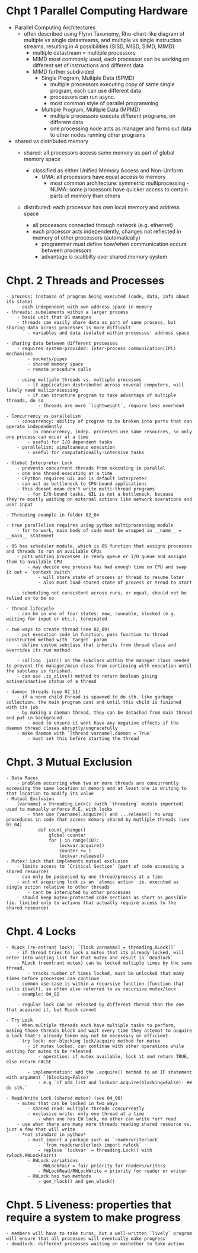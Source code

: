 # Chpt 1 Parallel Computing Hardware
- Parallel Computing Architectures
    - often described using Flynn Taxonomy, Rho-chart-like diagram of multiple vs single datastreams, and multiple vs single instruction streams, resulting in 4 possibilities (SISD, MISD, SIMD, MIMD)
        - multiple datastream = multiple processors
        - MIMD most commonly used, each processor can be working on different set of instructions and different data
        - MIMD further subdivided
            - Single Program, Multiple Data (SPMD)
                - multiple processors executing copy of same single program, each can use different data
                - processors can run async.
                - most common style of parallel programming
            - Multiple Program, Multiple Data (MPMD)
                - multiple processors execute different programs, on different data
                - one processing node acts as manager and farms out data to other nodes running other programs
- shared vs distributed memory
    - shared: all processors access same memory as part of global memory space
        - classified as either Unified Memory Access and Non-Uniform
            - UMA: all processors have equal access to memory
                - most common architecture: symmetric multiprocessing
            -NUMA: some processors have quicker access to certain parts of memory than others
    
    - distributed: each processor has own local memory and address space
        - all processors connected through network (e.g. ethernet)
        - each processor acts independently, changes not reflected in memory of other processors (automatically)
            - programmer must define how/when communication occurs between processors
            - advantage is scalibilty over shared memory system

# Chpt. 2 Threads and Processes
    - process: instance of program being executed (code, data, info about its state)
        - each independent with own address space in memory
    - threads: subelements within a larger process
        - basic unit that OS manages
        - threads can easily share data as part of same process, but sharing data across processes is more difficult
            - variables and data isolated within processes' address space
     
    - sharing data between different processes
        - requires system-provided: Inter-process communication(IPC) mechanisms
            - sockets/pipes
            - shared memory space
            - remote procedure calls
        
        - using multiple threads vs. multiple processes
            - if application distributed across several computers, will likely need multiprocessing 
            - if can structure program to take advantage of multiple threads, do so
                - threads are more `lightweight`, require less overhead
    
    - Concurrency vs parallelism
        - concurrency: ability of program to be broken into parts that can operate independently
            - in concurrency, indep. processes use same resources, so only one process can occur at a time
            - useful for I/O dependent tasks 
        - parallelism: simultaneous execution
            - useful for computationally-intensive tasks
    
    - Global Interpreter Lock
        - prevents concurrent threads from executing in parallel
        - one one thread executing at a time
        - CPython requires GIL and is default interpreter
        - can act as bottleneck to CPU-bound applications 
        - this doesnt mean don't write multi-thread programs
            - for I/O-bound tasks, GIL is not a bottleneck, because they're mostly waiting on external actions like network operations and user input

    - Threading example in folder 02_04
    
    - true parallelism requires using python multiprocessing module
        - for to work, main body of code must be wrapped in __name__ = __main__ statement
    
    - OS has scheduler module, which is OS function that assigns processes and threads to run on available CPUs
        - puts waiting processes in ready queue or I/O queue and assigns them to available CPU
            - may decide one process has had enough time on CPU and swap it out = `context switch` 
                - will store state of process or thread to resume later
                - also must load stored state of process or tread to start
        
        - scheduling not consistent across runs, or equal, should not be relied on to be so
    
    - thread lifecycle
        - can be in one of four states: new, runnable, blocked (e.g. waiting for input or etc.), terminated
    
    - two ways to create thread (see 02_09)
        - put execution code in function, pass function to thread constructed method with `target` param
        - define custom subclass that inherits from thread class and overrides its run method

        - calling .join() on the subclass within the manager class needed to prevent the manager/main class from continuing with execution until the subclass is finished.
        - can use .is_alive() method to return boolean giving active/inactive status of a thread

    - daemon threads (see 02_11)
        - if a norm child thread is spawned to do sth. like garbage collection, the main program cant end until this child is finished with its job
        - by making a daemon thread, they can be detached from main thread and put in background.
            - need to ensure it wont have any negative effects if the daemon thread closes abruptly/ungracefully
        - make daemon with `[thread varname].daemon = True`
            - must set this before starting the thread

# Chpt. 3 Mutual Exclusion
    - Data Races
        - problem occurring when two or more threads are concurrently accessing the same location in memory and at least one is writing to that location to modify its value
    - Mutual Exclusion
        [varname] = threading.Lock() (with `threading` module imported) used to manually enforce M.E. with locks
            - then use [varname].acquire() and ...release() to wrap proceduces in code that access memory shared by mutliple threads (see 03_04) 
                def count_change()
                    global counter
                    for i in range(10):
                        lockvar.acquire()
                        counter += 1
                        lockvar.release()
    - Mutex: Lock that implements mutual exclusion
        - limits access to `Critical Section` (part of code accessing a shared resource)
        - can only be possessed by one thread/process at a time
        - act of acquiring lock is an `atomic action` ie. executed as single action relative to other threads
            - cant be interupted by other processes
        - should keep mutex-protected code sections as short as possible (ie. limited only to actions that actually require access to the shared resource)

# Chpt. 4 Locks

    - RLock (re-entrant lock): `[lock varnanme] = threading.RLock()`
        - if thread tries to lock a mutex that its already locked, will enter into waiting list for that mutex and result in `Deadlock` 
        - RLock (reentrant mutex) can be locked multiple times by the same thread. 
            - tracks number of times locked, must be unlocked that many times before processes can continue
        - common use-case is within a recursive function (function that calls itself), so often also referred to as recursive mutex/lock
        - example: 04_02

        - regular lock can be released by different thread than the one that acquired it, but RLock cannot
    
    - Try Lock  
        - When multiple threads each have multiple tasks to perform, making those threads block and wait every time they attempt to acquire a lock that's already taken may not be necessary or efficient.
        - try lock: non-blocking lock/acquire method for mutex
            - if mutex locked, can continue with other operations while waiting for mutex to be released 
                - operation: if mutex available, lock it and return TRUE, else return FALSE 
            
            - implementation: add the .acquire() method to an IF statement with argument `(blocking=False)`
                - e.g `if add_list and lockvar.acquire(blocking=False): ## do sth.`
    
    - Read/Write Lock (shared mutex) (see 04_06)
        - mutex that can be locked in two ways
            - shared read: multiple threads concurrently
            - exclusive write: only one thread at a time
                - when one has EW lock, no other can write *or* read
        - use when there are many more threads reading shared resource vs. just a few that will write
        - *not standard in python*
            - must import a package such as `readerwriterlock`
                - `from readerwriterlock import rwlock`
                - replace `lockvar` = threading.Lock() with rwlock.RWLockFair()
            - RWLock variations
                - RWLockFair = fair priority for readers/writers
                - RWLockRead/RWLockWrite = priority for reader or writer 
            - RWLock has two methods
                - gen_rlock() and gen_wlock()

# Chpt. 5 Liveness: properties that require a system to make progress
    - members will have to take turns, but a well-written `lively` program will ensure that all processes will eventually make progress
    - deadlock: different processes waiting on eachother to take action 